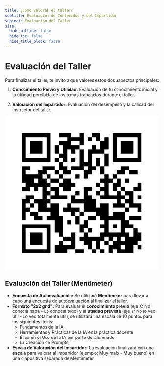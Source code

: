 ```yaml
---
title: ¿Cómo valoras el taller?
subtitle: Evaluación de Contenidos y del Impartidor
subject: Evaluación del Taller
site:
  hide_outline: false
  hide_toc: false
  hide_title_block: false
---
```


# Evaluación del Taller

Para finalizar el taller, te invito a que valores estos dos aspectos principales:

1.  **Conocimiento Previo y Utilidad:** Evaluación de tu conocimiento inicial y la utilidad percibida de los temas trabajados durante el taller.

2.  **Valoración del Impartidor:** Evaluación del desempeño y la calidad del instructor del taller.

[![Imagen generada por ChatGPT](img/mentiqr.png)](https://www.menti.com/alu1xuhitxrx)

## Evaluación del Taller (Mentimeter)

* **Encuesta de Autoevaluación:** Se utilizará **Mentimeter** para llevar a cabo una encuesta de autoevaluación al finalizar el taller.
* **Formato "2x2 grid":** Para evaluar el **conocimiento previo** (eje X: No conocía nada - Lo conocía todo) y la **utilidad prevista** (eje Y: No lo veo útil - Lo veo totalmente útil), se utilizará una escala de 10 puntos para los siguientes ítems:
    * Fundamentos de la IA
    * Herramientas y Prácticas de la IA en la práctica docente
    * Ética en el Uso de la IA por parte del alumnado
    * La Creación de Prompts
* **Escala de Valoración del Impartidor:** La evaluación finalizará con una **escala** para valorar al impartidor (ejemplo: Muy malo - Muy bueno) en una diapositiva separada de Mentimeter.
